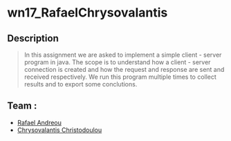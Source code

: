 # wn17_RafaelChrysovalantis

## Description

> In this assignment we are asked to implement a simple client - server program in java.
The scope is to understand how a client - server connection is created and how the
request and response are sent and received respectively. We run this program multiple
times to collect results and to export some conclutions.

## Team : 
- [Rafael Andreou](https://github.com/Rafaa17)
- [Chrysovalantis Christodoulou](https://github.com/Chrysovalantis)
